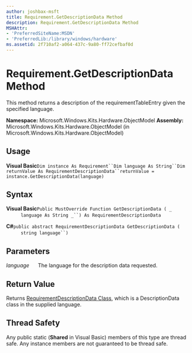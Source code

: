 ```yaml
---
author: joshbax-msft
title: Requirement.GetDescriptionData Method
description: Requirement.GetDescriptionData Method
MSHAttr:
- 'PreferredSiteName:MSDN'
- 'PreferredLib:/library/windows/hardware'
ms.assetid: 2f710af2-a064-437c-9a80-ff72cefbaf0d
---
```


# Requirement.GetDescriptionData Method


This method returns a description of the requirementTableEntry given the specified language.

**Namespace:** Microsoft.Windows.Kits.Hardware.ObjectModel **Assembly:** Microsoft.Windows.Kits.Hardware.ObjectModel (in Microsoft.Windows.Kits.Hardware.ObjectModel)

## Usage


**Visual Basic**`Dim instance As Requirement``Dim language As String``Dim returnValue As RequirementDescriptionData``returnValue = instance.GetDescriptionData(language)`

## Syntax


**Visual Basic**`Public MustOverride Function GetDescriptionData ( _`           `language As String _``) As RequirementDescriptionData`

**C#**`public abstract RequirementDescriptionData GetDescriptionData (`           `string language``)`

## Parameters


*language*      The language for the description data requested.

## Return Value


Returns [RequirementDescriptionData Class](requirementdescriptiondata-class.md), which is a DescriptionData class in the supplied language.

## Thread Safety


Any public static (**Shared** in Visual Basic) members of this type are thread safe. Any instance members are not guaranteed to be thread safe.

 

 






